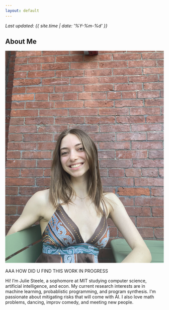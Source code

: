 ```yaml
---
layout: default
---
```


_Last updated: {{ site.time | date: '%Y-%m-%d' }}_


## About Me

<img class="profile-picture" src="JuliePhotoBrick.jpg">

AAA HOW DID U FIND THIS WORK IN PROGRESS 

Hi! I’m Julie Steele, a sophomore at MIT studying computer science, artificial intelligence, and econ. My current research interests are in machine learning, probablistic programming, and program synthesis. I'm passionate about mitigating risks that will come with AI. I also love math problems, dancing, improv comedy, and meeting new people.  



